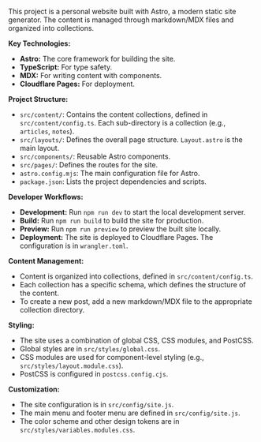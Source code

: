 This project is a personal website built with Astro, a modern static site generator. The content is managed through markdown/MDX files and organized into collections.

**Key Technologies:**
- **Astro:** The core framework for building the site.
- **TypeScript:** For type safety.
- **MDX:** For writing content with components.
- **Cloudflare Pages:** For deployment.

**Project Structure:**
- `src/content/`: Contains the content collections, defined in `src/content/config.ts`. Each sub-directory is a collection (e.g., `articles`, `notes`).
- `src/layouts/`: Defines the overall page structure. `Layout.astro` is the main layout.
- `src/components/`: Reusable Astro components.
- `src/pages/`: Defines the routes for the site.
- `astro.config.mjs`: The main configuration file for Astro.
- `package.json`: Lists the project dependencies and scripts.

**Developer Workflows:**
- **Development:** Run `npm run dev` to start the local development server.
- **Build:** Run `npm run build` to build the site for production.
- **Preview:** Run `npm run preview` to preview the built site locally.
- **Deployment:** The site is deployed to Cloudflare Pages. The configuration is in `wrangler.toml`.

**Content Management:**
- Content is organized into collections, defined in `src/content/config.ts`.
- Each collection has a specific schema, which defines the structure of the content.
- To create a new post, add a new markdown/MDX file to the appropriate collection directory.

**Styling:**
- The site uses a combination of global CSS, CSS modules, and PostCSS.
- Global styles are in `src/styles/global.css`.
- CSS modules are used for component-level styling (e.g., `src/styles/layout.module.css`).
- PostCSS is configured in `postcss.config.cjs`.

**Customization:**
- The site configuration is in `src/config/site.js`.
- The main menu and footer menu are defined in `src/config/site.js`.
- The color scheme and other design tokens are in `src/styles/variables.modules.css`.
